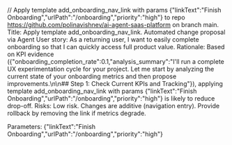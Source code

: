 
// Apply template add_onboarding_nav_link with params {"linkText":"Finish Onboarding","urlPath":"/onboarding","priority":"high"} to repo https://github.com/polinavishnev/ai-agent-saas-platform on branch main. Title: Apply template add_onboarding_nav_link. Automated change proposal via Agent
User story: As a returning user, I want to easily complete onboarding so that I can quickly access full product value.
Rationale: Based on KPI evidence ({"onboarding_completion_rate":0.1,"analysis_summary":"I'll run a complete UX experimentation cycle for your project. Let me start by analyzing the current state of your onboarding metrics and then propose improvements.\n\n## Step 1: Check Current KPIs and Tracking"}), applying template add_onboarding_nav_link with params {"linkText":"Finish Onboarding","urlPath":"/onboarding","priority":"high"} is likely to reduce drop-off.
Risks: Low risk. Changes are additive (navigation entry). Provide rollback by removing the link if metrics degrade.

Parameters: {"linkText":"Finish Onboarding","urlPath":"/onboarding","priority":"high"}